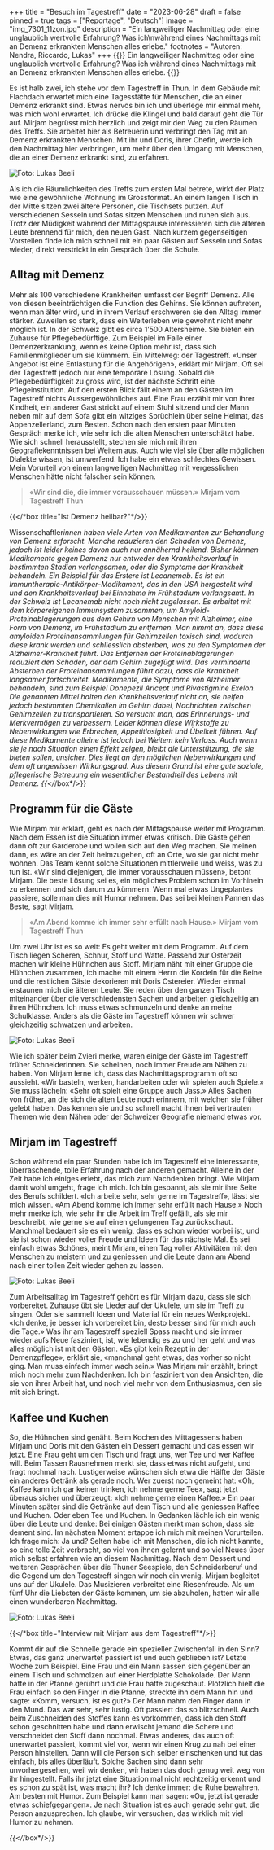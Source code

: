 +++
title = "Besuch im Tagestreff"
date = "2023-06-28"
draft = false
pinned = true
tags = ["Reportage", "Deutsch"]
image = "img_7301_11zon.jpg"
description = "Ein langweiliger Nachmittag oder eine unglaublich wertvolle Erfahrung? Was ich\nwährend eines Nachmittags mit an Demenz erkrankten Menschen alles erlebe."
footnotes = "Autoren: Nendra, Riccardo, Lukas"
+++
{{<lead>}}
Ein langweiliger Nachmittag oder eine unglaublich wertvolle Erfahrung? Was ich
während eines Nachmittags mit an Demenz erkrankten Menschen alles erlebe.
{{</lead>}}

Es ist halb zwei, ich stehe vor dem Tagestreff in Thun. In dem Gebäude mit Flachdach erwartet mich
eine Tagesstätte für Menschen, die an einer Demenz erkrankt sind. Etwas nervös bin ich und überlege
mir einmal mehr, was mich wohl erwartet. Ich drücke die Klingel und bald darauf geht die Tür auf.
Mirjam begrüsst mich herzlich und zeigt mir den Weg zu den Räumen des Treffs. Sie arbeitet hier als
Betreuerin und verbringt den Tag mit an Demenz erkrankten Menschen. Mit ihr und Doris, ihrer
Chefin, werde ich den Nachmittag hier verbringen, um mehr über den Umgang mit Menschen, die an
einer Demenz erkrankt sind, zu erfahren.

![Foto: Lukas Beeli](img_7295_11zon.jpg "Der Tagestreff von aussen")


Als ich die Räumlichkeiten des Treffs zum ersten Mal betrete, wirkt der Platz wie eine gewöhnliche
Wohnung im Grossformat. An einem langen Tisch in der Mitte sitzen zwei ältere Personen, die
Tischsets putzen. Auf verschiedenen Sesseln und Sofas sitzen Menschen und ruhen sich aus. Trotz der
Müdigkeit während der Mittagspause interessieren sich die älteren Leute brennend für mich, den
neuen Gast. Nach kurzem gegenseitigen Vorstellen finde ich mich schnell mit ein paar Gästen auf
Sesseln und Sofas wieder, direkt verstrickt in ein Gespräch über die Schule.

## Alltag mit Demenz

Mehr als 100 verschiedene Krankheiten umfasst der Begriff Demenz. Alle von diesen beeinträchtigen
die Funktion des Gehirns. Sie können auftreten, wenn man älter wird, und in ihrem Verlauf
erschweren sie den Alltag immer stärker. Zuweilen so stark, dass ein Weiterleben wie gewohnt nicht
mehr möglich ist. In der Schweiz gibt es circa 1’500 Altersheime. Sie bieten ein Zuhause für
Pflegebedürftige. Zum Beispiel im Falle einer Demenzerkrankung, wenn es keine Option mehr ist,
dass sich Familienmitglieder um sie kümmern. Ein Mittelweg: der Tagestreff. «Unser Angebot ist eine
Entlastung für die Angehörigen», erklärt mir Mirjam. Oft sei der Tagestreff jedoch nur eine temporäre
Lösung. Sobald die Pflegebedürftigkeit zu gross wird, ist der nächste Schritt eine Pflegeinstitution.
Auf den ersten Blick fällt einem an den Gästen im Tagestreff nichts Aussergewöhnliches auf. Eine Frau
erzählt mir von ihrer Kindheit, ein anderer Gast strickt auf einem Stuhl sitzend und der Mann neben
mir auf dem Sofa gibt ein witziges Sprüchlein über seine Heimat, das Appenzellerland, zum Besten.
Schon nach den ersten paar Minuten Gespräch merke ich, wie sehr ich die alten Menschen
unterschätzt habe. Wie sich schnell herausstellt, stechen sie mich mit ihren Geografiekenntnissen bei
Weitem aus. Auch wie viel sie über alle möglichen Dialekte wissen, ist umwerfend. Ich habe ein etwas
schlechtes Gewissen. Mein Vorurteil von einem langweiligen Nachmittag mit vergesslichen Menschen
hätte nicht falscher sein können.



> «Wir sind die, die immer vorausschauen müssen.»
> Mirjam vom Tagestreff Thun



{{</\*box title="Ist Demenz heilbar?"\*/>}}

Wissenschaftler*innen haben viele Arten von Medikamenten zur Behandlung von Demenz erforscht.
Manche reduzieren den Schaden von Demenz, jedoch ist leider keines davon auch nur annähernd
heilend. Bisher können Medikamente gegen Demenz nur entweder den Krankheitsverlauf in
bestimmten Stadien verlangsamen, oder die Symptome der Krankheit behandeln. Ein Beispiel für das
Erstere ist Lecanemab. Es ist ein Immuntherapie-Antikörper-Medikament, das in den USA hergestellt
wird und den Krankheitsverlauf bei Einnahme im Frühstadium verlangsamt. In der Schweiz ist
Lecanemab nicht noch nicht zugelassen. Es arbeitet mit dem körpereigenen Immunsystem zusammen,
um Amyloid-Proteinablagerungen aus dem Gehirn von Menschen mit Alzheimer, eine Form von
Demenz, im Frühstadium zu entfernen. Man nimmt an, dass diese amyloiden Proteinansammlungen
für Gehirnzellen toxisch sind, wodurch diese krank werden und schliesslich absterben, was zu den
Symptomen der Alzheimer-Krankheit führt. Das Entfernen der Proteinablagerungen reduziert den
Schaden, der dem Gehirn zugefügt wird. Das verminderte Absterben der Proteinansammlungen führt
dazu, dass die Krankheit langsamer fortschreitet.
Medikamente, die Symptome von Alzheimer behandeln, sind zum Beispiel Donepezil Aricept und
Rivastigmine Exelon. Die genannten Mittel halten den Krankheitsverlauf nicht an, sie helfen jedoch
bestimmten Chemikalien im Gehirn dabei, Nachrichten zwischen Gehirnzellen zu transportieren. So
versucht man, das Erinnerungs- und Merkvermögen zu verbessern. Leider können diese Wirkstoffe zu
Nebenwirkungen wie Erbrechen, Appetitlosigkeit und Übelkeit führen.
Auf diese Medikamente alleine ist jedoch bei Weitem kein Verlass. Auch wenn sie je nach Situation
einen Effekt zeigen, bleibt die Unterstützung, die sie bieten sollen, unsicher. Dies liegt an den
möglichen Nebenwirkungen und dem oft ungewissen Wirkungsgrad. Aus diesem Grund ist eine gute
soziale, pflegerische Betreuung ein wesentlicher Bestandteil des Lebens mit Demenz.
{{</*/box*/>}}

## Programm für die Gäste

Wie Mirjam mir erklärt, geht es nach der Mittagspause weiter mit Programm. Nach dem Essen ist die
Situation immer etwas kritisch. Die Gäste gehen dann oft zur Garderobe und wollen sich auf den Weg
machen. Sie meinen dann, es wäre an der Zeit heimzugehen, oft an Orte, wo sie gar nicht mehr
wohnen. Das Team kennt solche Situationen mittlerweile und weiss, was zu tun ist. «Wir sind
diejenigen, die immer vorausschauen müssen», betont Mirjam. Die beste Lösung sei es, ein
mögliches Problem schon im Vorhinein zu erkennen und sich darum zu kümmern. Wenn mal etwas
Ungeplantes passiere, solle man dies mit Humor nehmen. Das sei bei kleinen Pannen das Beste, sagt
Mirjam.

> «Am Abend komme ich immer sehr erfüllt nach Hause.»
> Mirjam vom Tagestreff Thun


Um zwei Uhr ist es so weit: Es geht weiter mit dem Programm. Auf dem Tisch liegen Scheren, Schnur,
Stoff und Watte. Passend zur Osterzeit machen wir kleine Hühnchen aus Stoff. Mirjam näht mit einer
Gruppe die Hühnchen zusammen, ich mache mit einem Herrn die Kordeln für die Beine und die
restlichen Gäste dekorieren mit Doris Ostereier. Wieder einmal erstaunen mich die älteren Leute. Sie
reden über den ganzen Tisch miteinander über die verschiedensten Sachen und arbeiten gleichzeitig
an ihren Hühnchen. Ich muss etwas schmunzeln und denke an meine Schulklasse. Anders als die
Gäste im Tagestreff können wir schwer gleichzeitig schwatzen und arbeiten.

![Foto: Lukas Beeli](img_7301_11zon.jpg "Das Programm am Nachmittag: Stoffhühnchen basteln")


Wie ich später beim Zvieri merke, waren einige der Gäste im Tagestreff früher Schneiderinnen. Sie
scheinen, noch immer Freude am Nähen zu haben. Von Mirjam lerne ich, dass das
Nachmittagsprogramm oft so aussieht. «Wir basteln, werken, handarbeiten oder wir spielen auch
Spiele.» Sie muss lächeln: «Sehr oft spielt eine Gruppe auch Jass.» Alles Sachen von früher, an die sich
die alten Leute noch erinnern, mit welchen sie früher gelebt haben. Das kennen sie und so schnell
macht ihnen bei vertrauten Themen wie dem Nähen oder der Schweizer Geografie niemand etwas
vor.

## Mirjam im Tagestreff

Schon während ein paar Stunden habe ich im Tagestreff eine interessante, überraschende, tolle
Erfahrung nach der anderen gemacht. Alleine in der Zeit habe ich einiges erlebt, das mich zum
Nachdenken bringt. Wie Mirjam damit wohl umgeht, frage ich mich. Ich bin gespannt, als sie mir ihre
Seite des Berufs schildert. «Ich arbeite sehr, sehr gerne im Tagestreff», lässt sie mich wissen. «Am
Abend komme ich immer sehr erfüllt nach Hause.» Noch mehr merke ich, wie sehr ihr die Arbeit im
Treff gefällt, als sie mir beschreibt, wie gerne sie auf einen gelungenen Tag zurückschaut. Manchmal
bedauert sie es ein wenig, dass es schon wieder vorbei ist, und sie ist schon wieder voller Freude und
Ideen für das nächste Mal. Es sei einfach etwas Schönes, meint Mirjam, einen Tag voller Aktivitäten
mit den Menschen zu meistern und zu geniessen und die Leute dann am Abend nach einer tollen Zeit
wieder gehen zu lassen.

![Foto: Lukas Beeli](img_7318_11zon.jpg "(von links nach rechts) Mirjam und Doris vor dem Tagestreff")


Zum Arbeitsalltag im Tagestreff gehört es für Mirjam dazu, dass sie sich vorbereitet. Zuhause übt sie
Lieder auf der Ukulele, um sie im Treff zu singen. Oder sie sammelt Ideen und Material für ein neues
Werkprojekt. «Ich denke, je besser ich vorbereitet bin, desto besser sind für mich auch die Tage.»
Was ihr am Tagestreff speziell Spass macht und sie immer wieder aufs Neue fasziniert, ist, wie
lebendig es zu und her geht und was alles möglich ist mit den Gästen. «Es gibt kein Rezept in der
Demenzpflege», erklärt sie, «manchmal geht etwas, das vorher so nicht ging. Man muss einfach
immer wach sein.» Was Mirjam mir erzählt, bringt mich noch mehr zum Nachdenken. Ich bin
fasziniert von den Ansichten, die sie von ihrer Arbeit hat, und noch viel mehr von dem Enthusiasmus,
den sie mit sich bringt.

## Kaffee und Kuchen

So, die Hühnchen sind genäht. Beim Kochen des Mittagessens haben Mirjam und Doris mit den
Gästen ein Dessert gemacht und das essen wir jetzt. Eine Frau geht um den Tisch und fragt uns, wer
Tee und wer Kaffee will. Beim Tassen Rausnehmen merkt sie, dass etwas nicht aufgeht, und fragt
nochmal nach. Lustigerweise wünschen sich etwa die Hälfte der Gäste ein anderes Getränk als gerade
noch. Wer zuerst noch gemeint hat: «Oh, Kaffee kann ich gar keinen trinken, ich nehme gerne Tee»,
sagt jetzt überaus sicher und überzeugt: «Ich nehme gerne einen Kaffee.» Ein paar Minuten später
sind die Getränke auf dem Tisch und alle geniessen Kaffee und Kuchen. Oder eben Tee und Kuchen. In
Gedanken lächle ich ein wenig über die Leute und denke: Bei einigen Gästen merkt man schon, dass
sie dement sind. Im nächsten Moment ertappe ich mich mit meinen Vorurteilen. Ich frage mich: Ja
und?
Selten habe ich mit Menschen, die ich nicht kannte, so eine tolle Zeit verbracht, so viel von ihnen
gelernt und so viel Neues über mich selbst erfahren wie an diesem Nachmittag. Nach dem Dessert
und weiteren Gesprächen über die Thuner Seespiele, den Schneiderberuf und die Gegend um den
Tagestreff singen wir noch ein wenig. Mirjam begleitet uns auf der Ukulele. Das Musizieren verbreitet
eine Riesenfreude. Als um fünf Uhr die Liebsten der Gäste kommen, um sie abzuholen, hatten wir alle
einen wunderbaren Nachmittag.

![Foto: Lukas Beeli](img_7293_11zon.jpg "Das Schild zum Tagestreff")

{{</\*box title="Interview mit Mirjam aus dem Tagestreff"\*/>}}

Kommt dir auf die Schnelle gerade ein spezieller Zwischenfall in den Sinn? Etwas, das ganz unerwartet
passiert ist und euch geblieben ist?
Letzte Woche zum Beispiel. Eine Frau und ein Mann sassen sich gegenüber an einem Tisch und
schmolzen auf einer Herdplatte Schokolade. Der Mann hatte in der Pfanne gerührt und die Frau hatte
zugeschaut. Plötzlich hielt die Frau einfach so den Finger in die Pfanne, streckte ihn dem Mann hin
und sagte: «Komm, versuch, ist es gut?» Der Mann nahm den Finger dann in den Mund. Das war sehr,
sehr lustig. Oft passiert das so blitzschnell. Auch beim Zuschneiden des Stoffes kann es vorkommen,
dass ich den Stoff schon geschnitten habe und dann erwischt jemand die Schere und verschneidet den
Stoff dann nochmal. Etwas anderes, das auch oft unerwartet passiert, kommt viel vor, wenn wir einen
Krug zu nah bei einer Person hinstellen. Dann will die Person sich selber einschenken und tut das
einfach, bis alles überläuft. Solche Sachen sind dann sehr unvorhergesehen, weil wir denken, wir
haben das doch genug weit weg von ihr hingestellt.
Falls ihr jetzt eine Situation mal nicht rechtzeitig erkennt und es schon zu spät ist, was macht ihr?
Ich denke immer: die Ruhe bewahren. Am besten mit Humor. Zum Beispiel kann man sagen: «Ou, jetzt
ist gerade etwas schiefgegangen». Je nach Situation ist es auch gerade sehr gut, die Person
anzusprechen. Ich glaube, wir versuchen, das wirklich mit viel Humor zu nehmen.

*{{</*/box*/>}}